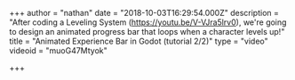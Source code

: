 +++
author = "nathan"
date = "2018-10-03T16:29:54.000Z"
description = "After coding a Leveling System (https://youtu.be/V-VJra5lrv0), we're going to design an animated progress bar that loops when a character levels up!"
title = "Animated Experience Bar in Godot (tutorial 2/2)"
type = "video"
videoid = "muoG47Mtyok"

+++

